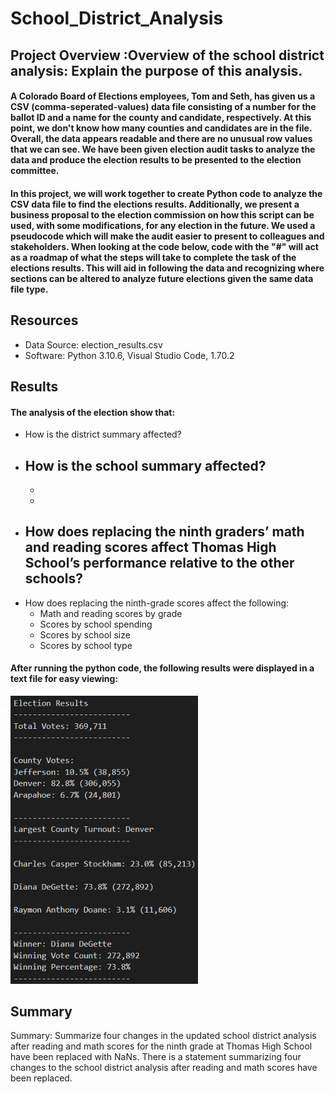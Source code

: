 # School_District_Analysis

## Project Overview :Overview of the school district analysis: Explain the purpose of this analysis.
#### A Colorado Board of Elections employees, Tom and Seth, has given us a CSV (comma-seperated-values) data file consisting of a number for the ballot ID and a name for the county and candidate, respectively. At this point, we don't know how many counties and candidates are in the file. Overall, the data appears readable and there are no unusual row values that we can see. We have been given election audit tasks to analyze the data and produce the election results to be presented to the election committee. 

#### In this project, we will work together to create Python code to analyze the CSV data file to find the elections results. Additionally, we present a business proposal to the election commission on how this script can be used, with some modifications, for any election in the future. We used a pseudocode which will make the audit easier to present to colleagues and stakeholders. When looking at the code below, code with the "#" will act as a roadmap of what the steps will take to complete the task of the elections results. This will aid in following the data and recognizing where sections can be altered to analyze future elections given the same data file type. 

## Resources
- Data Source: election_results.csv
- Software: Python 3.10.6, Visual Studio Code, 1.70.2

## Results

#### The analysis of the election show that:
- How is the district summary affected?
- How is the school summary affected?
  - 
  - 
  - 
- How does replacing the ninth graders’ math and reading scores affect Thomas High School’s performance relative to the other schools?
  - 
- How does replacing the ninth-grade scores affect the following:
  - Math and reading scores by grade
  - Scores by school spending
  - Scores by school size
  - Scores by school type

#### After running the python code, the following results were displayed in a text file for easy viewing:
<img src="https://github.com/laneyberm/Election_Analysis/blob/main/Resources/election_results.png" width="300">

## Summary
Summary: Summarize four changes in the updated school district analysis after reading and math scores for the ninth grade at Thomas High School have been replaced with NaNs. There is a statement summarizing four changes to the school district analysis after reading and math scores have been replaced.
